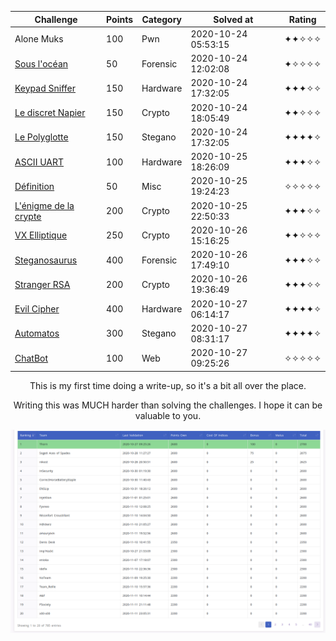<div align="center">

| Challenge | Points | Category | Solved at | Rating |
|-----------|--------|----------|-----------|--------| 
| Alone Muks | 100 | Pwn | 2020-10-24 05:53:15 | ✦✦✧✧✧ | 
| [Sous l'océan](50_sous_l'océan) | 50 | Forensic | 2020-10-24 12:02:08 | ✦✧✧✧✧ |
| [Keypad Sniffer](150_keypad_sniffer) | 150 | Hardware | 2020-10-24 17:32:05 | ✦✦✦✧✧ | 
| [Le discret Napier](150_le_discret_napier) | 150 | Crypto | 2020-10-24 18:05:49 | ✦✦✧✧✧ |
| [Le Polyglotte](150_le_polyglotte) | 150 | Stegano | 2020-10-24 17:32:05 | ✦✦✦✦✧ | 
| [ASCII UART](100_ascii_uart) | 100 | Hardware | 2020-10-25 18:26:09 | ✦✦✦✧✧ | 
| [Définition](50_définition) | 50 | Misc | 2020-10-25 19:24:23 | ✧✧✧✧✧ |
| [L'énigme de la crypte](200_l'énigme_de_la_crypte) | 200 | Crypto | 2020-10-25 22:50:33 | ✦✦✦✧✧ |
| [VX Elliptique](250_vx_elliptique) | 250 | Crypto | 2020-10-26 15:16:25 | ✦✦✧✧✧ |
| [Steganosaurus](400_steganosaurus) | 400 | Forensic | 2020-10-26 17:49:10 | ✦✦✦✧✧ | 
| [Stranger RSA](200_stranger_rsa) | 200 | Crypto | 2020-10-26 19:36:49 | ✦✦✦✧✧ | 
| [Evil Cipher](400_evil_cipher) | 400 | Hardware | 2020-10-27 06:14:17 | ✦✦✦✦✧ | 
| [Automatos](300_automatos) | 300 | Stegano | 2020-10-27 08:31:17 | ✦✦✦✦✧ | 
| [ChatBot](100_chatbot) | 100 | Web | 2020-10-27 09:25:26 | ✧✧✧✧✧ |

This is my first time doing a write-up, so it's a bit all over the place.

Writing this was MUCH harder than solving the challenges. I hope it can be valuable to you.

![a winrar is you](rankings.png)

</div>
